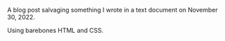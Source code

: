 A blog post salvaging something I wrote in a text document on November 30, 2022. 

Using barebones HTML and CSS.
